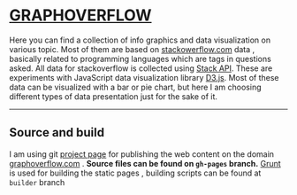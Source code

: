 [GRAPHOVERFLOW][1]
=====================

Here you can find a collection of info graphics and data visualization on various topic. Most of them are based on [stackowerflow.com][2] data , basically related to programming languages which are tags in questions asked. All data for stackoverflow is collected using [Stack API][3]. These are experiments with JavaScript data visualization library [D3.js][4]. Most of these data can be visualized with a bar or pie chart, but here I am choosing different types of data presentation just for the sake of it.


----------


Source and build
----------------

I am using git [project page][5] for publishing the web content on the domain [graphoverflow.com][6] . <b>Source files can be found on `gh-pages` branch.</b> [Grunt][7] is used for building the static pages , building scripts can be found at `builder` branch


  [1]: http://graphoverflow.com
  [2]: http://stackoverflow.com/
  [3]: https://api.stackexchange.com/docs
  [4]: http://d3js.org/
  [5]: https://help.github.com/articles/user-organization-and-project-pages#project-pages
  [6]: http://graphoverflow.com
  [7]: http://gruntjs.com/
